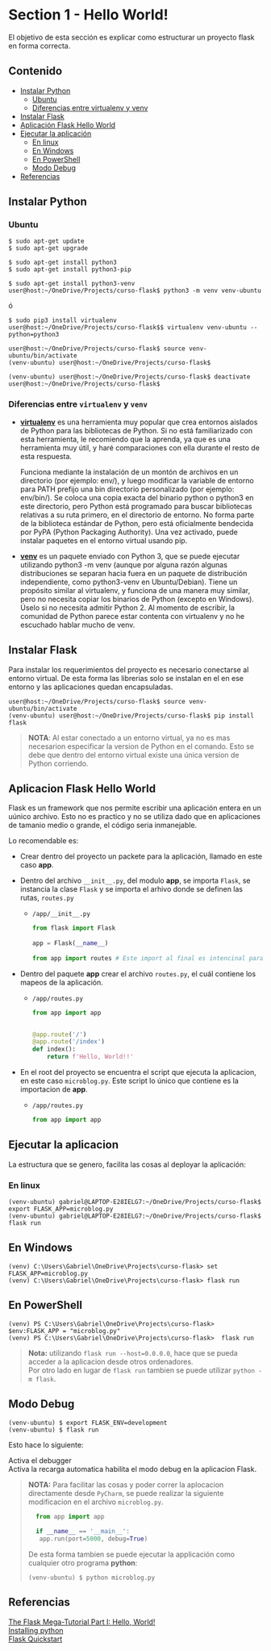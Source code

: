 # Section 1 - Hello World!

El objetivo de esta sección es explicar como estructurar un proyecto flask en forma correcta.


## Contenido

* [Instalar Python](#instalar-python)
    * [Ubuntu](#ubuntu)
    * [Diferencias entre virtualenv y venv](#diferencias-entre-virtualenv-y-venv)
* [Instalar Flask](#instalar-flask)
* [Aplicación Flask Hello World](#aplicacion-flask-hello-world)
* [Ejecutar la aplicación](#ejecutar-la-aplicacion)
    * [En linux](#en-linux)
    * [En Windows](#en-windows)
    * [En PowerShell](#en-powershell)
    * [Modo Debug](#modo-debug)
* [Referencias](#referencias)

    
## Instalar Python

### Ubuntu

```console
$ sudo apt-get update
$ sudo apt-get upgrade

$ sudo apt-get install python3
$ sudo apt-get install python3-pip
```

```console
$ sudo apt-get install python3-venv
user@host:~/OneDrive/Projects/curso-flask$ python3 -m venv venv-ubuntu
```

ó

```console
$ sudo pip3 install virtualenv
user@host:~/OneDrive/Projects/curso-flask$$ virtualenv venv-ubuntu --python=python3
```

```console
user@host:~/OneDrive/Projects/curso-flask$ source venv-ubuntu/bin/activate
(venv-ubuntu) user@host:~/OneDrive/Projects/curso-flask$

(venv-ubuntu) user@host:~/OneDrive/Projects/curso-flask$ deactivate
user@host:~/OneDrive/Projects/curso-flask$
```

### Diferencias entre ``virtualenv`` y ``venv``

* **[virtualenv](https://pypi.org/project/virtualenv/)** es una herramienta muy popular que crea entornos aislados de Python para las bibliotecas de Python. Si no está familiarizado con esta herramienta, le recomiendo que la aprenda, ya que es una herramienta muy útil, y haré comparaciones con ella durante el resto de esta respuesta.

    Funciona mediante la instalación de un montón de archivos en un directorio (por ejemplo: env/), y luego modificar la variable de entorno para PATH prefijo una bin directorio personalizado (por ejemplo: env/bin/). Se coloca una copia exacta del binario python o python3 en este directorio, pero Python está programado para buscar bibliotecas relativas a su ruta primero, en el directorio de entorno. No forma parte de la biblioteca estándar de Python, pero está oficialmente bendecida por PyPA (Python Packaging Authority). Una vez activado, puede instalar paquetes en el entorno virtual usando pip.

* **[venv](https://docs.python.org/3/library/venv.html)** es un paquete enviado con Python 3, que se puede ejecutar utilizando python3 -m venv (aunque por alguna razón algunas distribuciones se separan hacia fuera en un paquete de distribución independiente, como python3-venv en Ubuntu/Debian). Tiene un propósito similar al virtualenv, y funciona de una manera muy similar, pero no necesita copiar los binarios de Python (excepto en Windows). Úselo si no necesita admitir Python 2. Al momento de escribir, la comunidad de Python parece estar contenta con virtualenv y no he escuchado hablar mucho de venv.


## Instalar Flask

Para instalar los requerimientos del proyecto es necesario conectarse al entorno virtual. De esta forma las librerias solo se instalan en el en ese entorno y las aplicaciones quedan encapsuladas.

```console
user@host:~/OneDrive/Projects/curso-flask$ source venv-ubuntu/bin/activate
(venv-ubuntu) user@host:~/OneDrive/Projects/curso-flask$ pip install flask
```

> **NOTA**: Al estar conectado a un entorno virtual, ya no es mas necesarion especificar la version de Python en el comando. Esto se debe que dentro del entorno virtual existe una única version de Python corriendo. 


## Aplicacion Flask Hello World

Flask es un framework que nos permite escribir una aplicación entera en un uúnico archivo. Esto no es practico y no se utiliza dado que en aplicaciones de tamanio medio o grande, el código seria inmanejable.  

Lo recomendable es:  

* Crear dentro del proyecto un packete para la aplicación, llamado en este caso **app**.
* Dentro del archivo ``__init__.py``, del modulo **app**, se importa ``Flask``, se instancia la clase ``Flask`` y se importa el arhivo donde se definen las rutas, ``routes.py``  

  * ``/app/__init__.py``
  
      ```python
      from flask import Flask
        
      app = Flask(__name__)
        
      from app import routes # Este import al final es intencinal para evitar los probles de dependencias circulares.
      ```

* Dentro del paquete **app** crear el archivo ``routes.py``, el cuál contiene los mapeos de la aplicación.
    
    * ``/app/routes.py``
  
      ```python
      from app import app


      @app.route('/')
      @app.route('/index')
      def index():
          return f'Hello, World!!'
      ```

* En el root del proyecto se encuentra el script que ejecuta la aplicacion, en este caso ``microblog.py``. Este script lo único que contiene es la importacion de **app**.

    * ``/app/routes.py``
    
       ```python
      from app import app
      ```


## Ejecutar la aplicacion

La estructura que se genero, facilita las cosas al deployar la aplicación:

### En linux

```console
(venv-ubuntu) gabriel@LAPTOP-E28IELG7:~/OneDrive/Projects/curso-flask$ export FLASK_APP=microblog.py
(venv-ubuntu) gabriel@LAPTOP-E28IELG7:~/OneDrive/Projects/curso-flask$ flask run
```


## En Windows
```console
(venv) C:\Users\Gabriel\OneDrive\Projects\curso-flask> set FLASK_APP=microblog.py
(venv) C:\Users\Gabriel\OneDrive\Projects\curso-flask> flask run
```

## En PowerShell
```console
(venv) PS C:\Users\Gabriel\OneDrive\Projects\curso-flask> $env:FLASK_APP = "microblog.py"
(venv) PS C:\Users\Gabriel\OneDrive\Projects\curso-flask>  flask run
```

> **Nota:** utilizando ``flask run --host=0.0.0.0``, hace que se pueda acceder a la aplicacion desde otros ordenadores.  
>  Por otro lado en lugar de ``flask run`` tambien se puede utilizar ``python -m flask``. 


## Modo Debug

```console
(venv-ubuntu) $ export FLASK_ENV=development
(venv-ubuntu) $ flask run
```

Esto hace lo siguiente:

Activa el debugger  
Activa la recarga automatica
habilita el modo debug en la aplicacion Flask.

> **NOTA:** Para facilitar las cosas y poder correr la aplocacion directamente desde ``PyCharm``, se puede realizar la siguiente modificacion en el archivo ``microblog.py``.  
> ```python
>   from app import app
>   
>   if __name__ == '__main__':
>    app.run(port=5000, debug=True)
>
>``` 
> De esta forma tambien se puede ejecutar la applicación como cualquier otro programa **python**:  
> ```console
> (venv-ubuntu) $ python microblog.py
> ```

## Referencias 
[The Flask Mega-Tutorial Part I: Hello, World!](https://blog.miguelgrinberg.com/post/the-flask-mega-tutorial-part-i-hello-world)  
[Installing python](https://www.udemy.com/flask-mega-tutorial/learn/v4/t/lecture/10403940?start=0)  
[Flask Quickstart](http://flask.pocoo.org/docs/1.0/quickstart/)